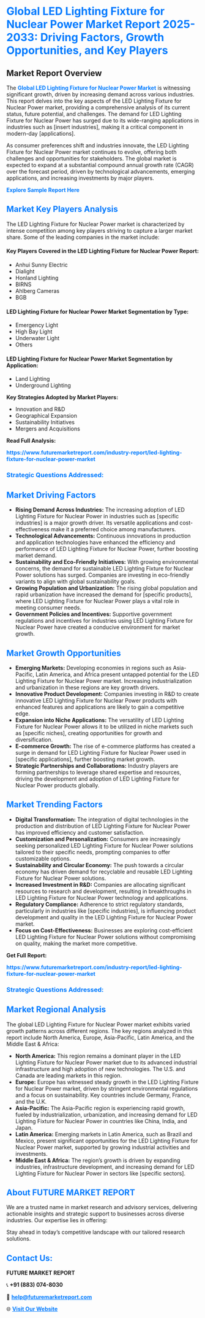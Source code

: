 <h1 style="color: #007BFF;">Global LED Lighting Fixture for Nuclear Power Market Report 2025-2033: Driving Factors, Growth Opportunities, and Key Players</h1>

<section id="overview">
<h2>Market Report Overview</h2>
<p>The <a href="https://www.futuremarketreport.com/industry-report/led-lighting-fixture-for-nuclear-power-market" style="color: #007BFF; text-decoration: none;"><strong>Global LED Lighting Fixture for Nuclear Power Market</strong></a> is witnessing significant growth, driven by increasing demand across various industries. This report delves into the key aspects of the LED Lighting Fixture for Nuclear Power market, providing a comprehensive analysis of its current status, future potential, and challenges. The demand for LED Lighting Fixture for Nuclear Power has surged due to its wide-ranging applications in industries such as [insert industries], making it a critical component in modern-day [applications].</p>
<p>As consumer preferences shift and industries innovate, the LED Lighting Fixture for Nuclear Power market continues to evolve, offering both challenges and opportunities for stakeholders. The global market is expected to expand at a substantial compound annual growth rate (CAGR) over the forecast period, driven by technological advancements, emerging applications, and increasing investments by major players.</p>
</section>

<section id="overview">
<p><a href="https://www.futuremarketreport.com/request-sample/reportId=59158" style="color: #007BFF; text-decoration: none;"><strong>Explore Sample Report Here</strong></a></p>
</section>

<section id="key-players">
<h2 style="color: #007BFF;">Market Key Players Analysis</h2>
<p>The LED Lighting Fixture for Nuclear Power market is characterized by intense competition among key players striving to capture a larger market share. Some of the leading companies in the market include:</p>
<h4>Key Players Covered in the LED Lighting Fixture for Nuclear Power Report:</h4>
<ul><li>Anhui Sunny Electric</li><li>Dialight</li><li>Honland Lighting</li><li>BIRNS</li><li>Ahlberg Cameras</li><li>BGB</li></ul>
<h4>LED Lighting Fixture for Nuclear Power Market Segmentation by Type:</h4>
<ul><li>Emergency Light</li><li>High Bay Light</li><li>Underwater Light</li><li>Others</li></ul>

<h4>LED Lighting Fixture for Nuclear Power Market Segmentation by Application:</h4>
<ul><li>Land Lighting</li><li>Underground Lighting</li></ul>
<p><strong>Key Strategies Adopted by Market Players:</strong></p>
<ul>
<li>Innovation and R&D</li>
<li>Geographical Expansion</li>
<li>Sustainability Initiatives</li>
<li>Mergers and Acquisitions</li>
</ul>
</section>

<section>
<p><strong>Read Full Analysis: </strong></p><a href="https://www.futuremarketreport.com/industry-report/led-lighting-fixture-for-nuclear-power-market" style="color: #007BFF; text-decoration: none;"><strong>https://www.futuremarketreport.com/industry-report/led-lighting-fixture-for-nuclear-power-market</strong></a>
<h3 style="color: #007BFF;">Strategic Questions Addressed:</h3>
</section>

<section id="driving-factors">
<h2 style="color: #007BFF;">Market Driving Factors</h2>
<ul>
<li><strong>Rising Demand Across Industries:</strong> The increasing adoption of LED Lighting Fixture for Nuclear Power in industries such as [specific industries] is a major growth driver. Its versatile applications and cost-effectiveness make it a preferred choice among manufacturers.</li>
<li><strong>Technological Advancements:</strong> Continuous innovations in production and application technologies have enhanced the efficiency and performance of LED Lighting Fixture for Nuclear Power, further boosting market demand.</li>
<li><strong>Sustainability and Eco-Friendly Initiatives:</strong> With growing environmental concerns, the demand for sustainable LED Lighting Fixture for Nuclear Power solutions has surged. Companies are investing in eco-friendly variants to align with global sustainability goals.</li>
<li><strong>Growing Population and Urbanization:</strong> The rising global population and rapid urbanization have increased the demand for [specific products], where LED Lighting Fixture for Nuclear Power plays a vital role in meeting consumer needs.</li>
<li><strong>Government Policies and Incentives:</strong> Supportive government regulations and incentives for industries using LED Lighting Fixture for Nuclear Power have created a conducive environment for market growth.</li>
</ul>
</section>

<section id="growth-opportunities">
<h2 style="color: #007BFF;">Market Growth Opportunities</h2>
<ul>
<li><strong>Emerging Markets:</strong> Developing economies in regions such as Asia-Pacific, Latin America, and Africa present untapped potential for the LED Lighting Fixture for Nuclear Power market. Increasing industrialization and urbanization in these regions are key growth drivers.</li>
<li><strong>Innovative Product Development:</strong> Companies investing in R&D to create innovative LED Lighting Fixture for Nuclear Power products with enhanced features and applications are likely to gain a competitive edge.</li>
<li><strong>Expansion into Niche Applications:</strong> The versatility of LED Lighting Fixture for Nuclear Power allows it to be utilized in niche markets such as [specific niches], creating opportunities for growth and diversification.</li>
<li><strong>E-commerce Growth:</strong> The rise of e-commerce platforms has created a surge in demand for LED Lighting Fixture for Nuclear Power used in [specific applications], further boosting market growth.</li>
<li><strong>Strategic Partnerships and Collaborations:</strong> Industry players are forming partnerships to leverage shared expertise and resources, driving the development and adoption of LED Lighting Fixture for Nuclear Power products globally.</li>
</ul>
</section>

<section id="trending-factors">
<h2 style="color: #007BFF;">Market Trending Factors</h2>
<ul>
<li><strong>Digital Transformation:</strong> The integration of digital technologies in the production and distribution of LED Lighting Fixture for Nuclear Power has improved efficiency and customer satisfaction.</li>
<li><strong>Customization and Personalization:</strong> Consumers are increasingly seeking personalized LED Lighting Fixture for Nuclear Power solutions tailored to their specific needs, prompting companies to offer customizable options.</li>
<li><strong>Sustainability and Circular Economy:</strong> The push towards a circular economy has driven demand for recyclable and reusable LED Lighting Fixture for Nuclear Power solutions.</li>
<li><strong>Increased Investment in R&D:</strong> Companies are allocating significant resources to research and development, resulting in breakthroughs in LED Lighting Fixture for Nuclear Power technology and applications.</li>
<li><strong>Regulatory Compliance:</strong> Adherence to strict regulatory standards, particularly in industries like [specific industries], is influencing product development and quality in the LED Lighting Fixture for Nuclear Power market.</li>
<li><strong>Focus on Cost-Effectiveness:</strong> Businesses are exploring cost-efficient LED Lighting Fixture for Nuclear Power solutions without compromising on quality, making the market more competitive.</li>
</ul>
</section>

<section>
<p><strong>Get Full Report: </strong></p><a href="https://www.futuremarketreport.com/industry-report/led-lighting-fixture-for-nuclear-power-market" style="color: #007BFF; text-decoration: none;"><strong>https://www.futuremarketreport.com/industry-report/led-lighting-fixture-for-nuclear-power-market</strong></a>
<h3 style="color: #007BFF;">Strategic Questions Addressed:</h3>
</section>


<section id="regional-analysis">
<h2 style="color: #007BFF;">Market Regional Analysis</h2>
<p>The global LED Lighting Fixture for Nuclear Power market exhibits varied growth patterns across different regions. The key regions analyzed in this report include North America, Europe, Asia-Pacific, Latin America, and the Middle East & Africa:</p>
<ul>
<li><strong>North America:</strong> This region remains a dominant player in the LED Lighting Fixture for Nuclear Power market due to its advanced industrial infrastructure and high adoption of new technologies. The U.S. and Canada are leading markets in this region.</li>
<li><strong>Europe:</strong> Europe has witnessed steady growth in the LED Lighting Fixture for Nuclear Power market, driven by stringent environmental regulations and a focus on sustainability. Key countries include Germany, France, and the U.K.</li>
<li><strong>Asia-Pacific:</strong> The Asia-Pacific region is experiencing rapid growth, fueled by industrialization, urbanization, and increasing demand for LED Lighting Fixture for Nuclear Power in countries like China, India, and Japan.</li>
<li><strong>Latin America:</strong> Emerging markets in Latin America, such as Brazil and Mexico, present significant opportunities for the LED Lighting Fixture for Nuclear Power market, supported by growing industrial activities and investments.</li>
<li><strong>Middle East & Africa:</strong> The region’s growth is driven by expanding industries, infrastructure development, and increasing demand for LED Lighting Fixture for Nuclear Power in sectors like [specific sectors].</li>
</ul>
</section>

<footer>
<h2 style="color: #007BFF;">About FUTURE MARKET REPORT</h2>
<p>We are a trusted name in market research and advisory services, delivering actionable insights and strategic support to businesses across diverse industries. Our expertise lies in offering:</p>

<p>Stay ahead in today’s competitive landscape with our tailored research solutions.</p>

<h2 style="color: #007BFF;">Contact Us:</h2>
<p><strong>FUTURE MARKET REPORT</strong></p>
<p>📞 <strong>+91 (883) 074-8030</strong></p>
<p>📧 <strong><a href="mailto:help@futuremarketreport.com" style="color: #007BFF;">help@futuremarketreport.com</a></strong></p>
<p>🌐 <strong><a href="https://www.futuremarketreport.com/" style="color: #007BFF;">Visit Our Website</a></strong></p>
</footer>